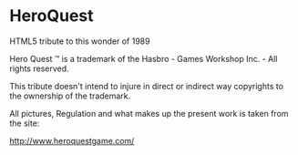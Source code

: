 HeroQuest
=========

HTML5 tribute to this wonder of 1989

Hero Quest ™ is a trademark of the Hasbro - Games Workshop Inc. - All rights reserved. 

This tribute doesn't intend to injure in direct or indirect way copyrights to the ownership of the trademark.

All pictures, Regulation and what makes up the present work is taken from the site:

http://www.heroquestgame.com/
